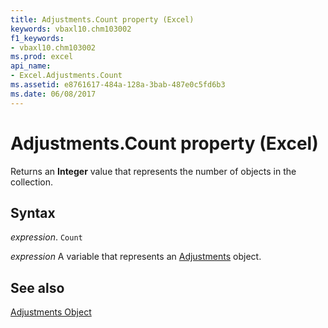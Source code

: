 ```yaml
---
title: Adjustments.Count property (Excel)
keywords: vbaxl10.chm103002
f1_keywords:
- vbaxl10.chm103002
ms.prod: excel
api_name:
- Excel.Adjustments.Count
ms.assetid: e8761617-484a-128a-3bab-487e0c5fd6b3
ms.date: 06/08/2017
---
```



# Adjustments.Count property (Excel)

Returns an  **Integer** value that represents the number of objects in the collection.


## Syntax

_expression_. `Count`

_expression_ A variable that represents an [Adjustments](Excel.Adjustments.md) object.


## See also


[Adjustments Object](Excel.Adjustments.md)

